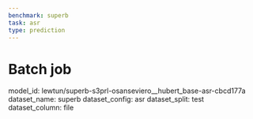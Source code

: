 ```yaml
---
benchmark: superb
task: asr
type: prediction
---
```


# Batch job

model_id: lewtun/superb-s3prl-osanseviero__hubert_base-asr-cbcd177a
dataset_name: superb
dataset_config: asr
dataset_split: test
dataset_column: file